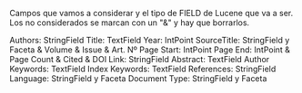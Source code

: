 Campos que vamos a considerar y el tipo de FIELD de Lucene que va a ser.
Los no considerados se marcan con un "&" y hay que borrarlos.

Authors: StringField
Title: TextField
Year: IntPoint
SourceTitle: StringField y Faceta
& Volume
& Issue
& Art. Nº
Page Start: IntPoint
Page End: IntPoint
& Page Count
& Cited
& DOI
Link: StringField
Abstract: TextField
Author Keywords: TextField
Index Keywords: TextField
References: StringField
Language: StringField y Faceta
Document Type: StringField y Faceta
